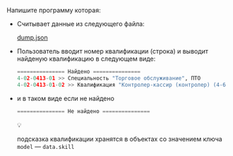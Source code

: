 Напишите программу которая:

- Считывает данные из следующего файла:
    
    [dump.json]([https://prod-files-secure.s3.us-west-2.amazonaws.com/d9fc6719-e1f9-49a0-8e26-8e1860bb2010/8f214591-daa1-4f01-bf60-268bc1832b5f/dump.json](https://file.notion.so/f/f/d9fc6719-e1f9-49a0-8e26-8e1860bb2010/8f214591-daa1-4f01-bf60-268bc1832b5f/dump.json?table=block&id=1269f5fa-a7fd-8039-87d7-eb775b8e784e&spaceId=d9fc6719-e1f9-49a0-8e26-8e1860bb2010&expirationTimestamp=1732816800000&signature=RZzx2TypEbr2sLtkecquX-oZvHVS-JA6kHM9c41U9o8&downloadName=dump.json))
    
- Пользователь вводит номер квалификации (строка) и выводит найденую квалификацию в следующем виде:
    
    ```python
    =============== Найдено ===============
    4-02-0413-01 >> Специальность "Торговое обслуживание", ПТО
    4-02-0413-01-02 >> Квалификация "Контролер-кассир (контролер) (4-6 разряд)"
    ```
    
- и в таком виде если не найдено
    
    ```python
    =============== Не найдено ===============
    ```
    
    <aside>
    💡
    
    подсказка квалификации хранятся в объектах со значением ключа `model` — `data.skill`
    
    </aside>
